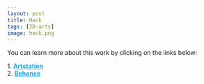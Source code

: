 ```yaml
---
layout: post 
title: Hack
tags: [2D-arts]
image: hack.png
---
```


<!--more-->

You can learn more about this work by clicking on the links below: <br/>

<div>
	1.
    <a href="https://www.artstation.com/artwork/nQlvLE" target="_blank" style="font-weight: bold; color: #1CAAD9;">Artstation</a><br/>
	2.
	<a href="https://www.behance.net/gallery/84999193/Hack" target="_blank" style="font-weight: bold; color: #1CAAD9;">Behance</a><br/>	
</div>

